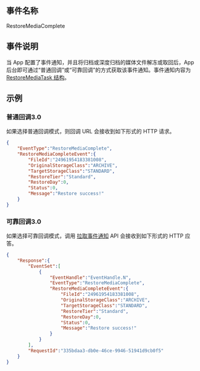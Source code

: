 ## 事件名称
RestoreMediaComplete

## 事件说明
当 App 配置了事件通知，并且将归档或深度归档的媒体文件解冻或取回后，App 后台即可通过“普通回调”或“可靠回调”的方式获取该事件通知。事件通知内容为 [RestoreMediaTask 结构](https://cloud.tencent.com/document/api/266/31773#RestoreMediaTask)。


## 示例
### 普通回调3.0
如果选择普通回调模式，则回调 URL 会接收到如下形式的 HTTP 请求。

```json
{
    "EventType":"RestoreMediaComplete",
    "RestoreMediaCompleteEvent":{
        "FileId":"24961954183381008",
        "OriginalStorageClass":"ARCHIVE",
        "TargetStorageClass":"STANDARD",
        "RestoreTier":"Standard",
        "RestoreDay":0,
        "Status":0,
        "Message":"Restore success!"
    }
}
```
### 可靠回调3.0
如果选择可靠回调模式，调用 [拉取事件通知](/document/product/266/33433) API 会接收到如下形式的 HTTP 应答。

```json
{
    "Response":{
        "EventSet":[
            {
                "EventHandle":"EventHandle.N",
                "EventType":"RestoreMediaComplete",
                "RestoreMediaCompleteEvent":{
                    "FileId":"24961954183381008",
                    "OriginalStorageClass":"ARCHIVE",
                    "TargetStorageClass":"STANDARD",
                    "RestoreTier":"Standard",
                    "RestoreDay":0,
                    "Status":0,
                    "Message":"Restore success!"
                }
            }
        ],
        "RequestId":"335bdaa3-db0e-46ce-9946-51941d9cb0f5"
    }
}
```
